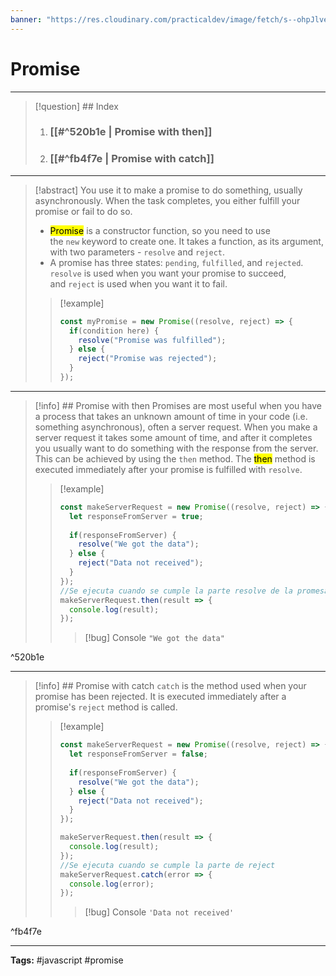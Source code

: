 ```yaml
---
banner: "https://res.cloudinary.com/practicaldev/image/fetch/s--ohpJlve1--/c_imagga_scale,f_auto,fl_progressive,h_420,q_auto,w_1000/https://res.cloudinary.com/drquzbncy/image/upload/v1586605549/javascript_banner_sxve2l.jpg"
---
```

# Promise
<hr> 

> [!question] ## Index
> 
>1. ### [[#^520b1e | Promise with then]]
>2. ### [[#^fb4f7e | Promise with catch]]

<hr> 

> [!abstract]
> You use it to make a promise to do something, usually asynchronously.
> When the task completes, you either fulfill your promise or fail to do so. 
> * <mark>Promise</mark> is a constructor function, so you need to use the `new` keyword to create one. 
> It takes a function, as its argument, with two parameters - `resolve` and `reject`.
> * A promise has three states: `pending`, `fulfilled`, and `rejected`.  `resolve` is used when you want your promise to succeed, and `reject` is used when you want it to fail.
> 
> > [!example]
> > 
> > ```js
> > const myPromise = new Promise((resolve, reject) => {
> >   if(condition here) {
> >     resolve("Promise was fulfilled");
> >   } else {
> >     reject("Promise was rejected");
> >   }
> > });
> > ```
> > 
> 

<hr>


> [!info] ## Promise with then
> Promises are most useful when you have a process that takes an unknown amount of time in your code (i.e. something asynchronous), often a server request. 
> When you make a server request it takes some amount of time, and after it completes you usually want to do something with the response from the server. This can be achieved by using the `then` method. 
> The <mark>then</mark> method is executed immediately after your promise is fulfilled with `resolve`.
> 
> > [!example]
> > 
> > ```js
> > const makeServerRequest = new Promise((resolve, reject) => {
> >   let responseFromServer = true;
> >     
> >   if(responseFromServer) {
> >     resolve("We got the data");
> >   } else {  
> >     reject("Data not received");
> >   }
> > });
> > //Se ejecuta cuando se cumple la parte resolve de la promesa
> > makeServerRequest.then(result => {
> >   console.log(result);
> > });
> > ```
> > > [!bug] Console
> > > <code>"We got the data"</code>
> 

^520b1e

<hr> 

> [!info] ## Promise with catch
> `catch` is the method used when your promise has been rejected. It is executed immediately after a promise's `reject` method is called.
> 
> > [!example]
> > 
> > ```js
> > const makeServerRequest = new Promise((resolve, reject) => {
> >   let responseFromServer = false;
> >     
> >   if(responseFromServer) {
> >     resolve("We got the data");
> >   } else {  
> >     reject("Data not received");
> >   }
> > });
> > 
> > makeServerRequest.then(result => {
> >   console.log(result);
> > });
> > //Se ejecuta cuando se cumple la parte de reject
> > makeServerRequest.catch(error => {
> >   console.log(error);
> > });
> > ```
> > > [!bug] Console
> > > <code>'Data not received'</code>
> 

^fb4f7e

<hr> 
<b>Tags:</b> #javascript #promise